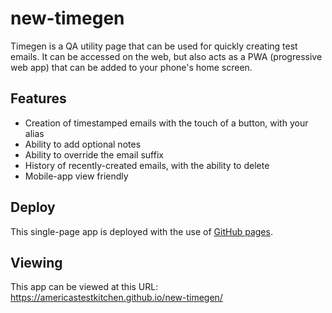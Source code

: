 # new-timegen

Timegen is a QA utility page that can be used for quickly creating test emails. It can be accessed on the web, but also acts as a PWA (progressive web app) that can be added to your phone's home screen.

## Features
- Creation of timestamped emails with the touch of a button, with your alias
- Ability to add optional notes
- Ability to override the email suffix
- History of recently-created emails, with the ability to delete
- Mobile-app view friendly

## Deploy
This single-page app is deployed with the use of [GitHub pages](https://docs.github.com/en/pages/getting-started-with-github-pages/creating-a-github-pages-site#viewing-your-published-site).

## Viewing
This app can be viewed at this URL: https://americastestkitchen.github.io/new-timegen/

